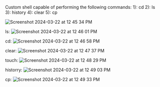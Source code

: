 Custom shell capable of performing the following commands:
1): cd
2): ls
3): history
4): clear
5): cp

![Screenshot 2024-03-22 at 12 45 34 PM](https://github.com/dhanushdk13/Custom-Shell-using-STL/assets/55733620/d8223155-4b65-4871-b322-03a6ada1e15f)


ls:
![Screenshot 2024-03-22 at 12 46 01 PM](https://github.com/dhanushdk13/Custom-Shell-using-STL/assets/55733620/68a00af4-abcf-44f4-8a25-b15da62e34b8)


cd:
![Screenshot 2024-03-22 at 12 46 58 PM](https://github.com/dhanushdk13/Custom-Shell-using-STL/assets/55733620/4a92f4f4-af56-4d21-9241-0ae6bfed294e)


clear:
![Screenshot 2024-03-22 at 12 47 37 PM](https://github.com/dhanushdk13/Custom-Shell-using-STL/assets/55733620/546d3a73-2310-4636-80bc-30128ac20456)

touch:
![Screenshot 2024-03-22 at 12 48 29 PM](https://github.com/dhanushdk13/Custom-Shell-using-STL/assets/55733620/b486d085-9b18-483e-8894-be0570e20b1e)

historry:
![Screenshot 2024-03-22 at 12 49 03 PM](https://github.com/dhanushdk13/Custom-Shell-using-STL/assets/55733620/7552b326-e736-4ad9-b1ee-f89525df7b5a)

cp:
![Screenshot 2024-03-22 at 12 49 33 PM](https://github.com/dhanushdk13/Custom-Shell-using-STL/assets/55733620/c714346f-c99d-4dbf-a059-38532a1135ff)
